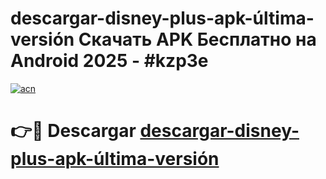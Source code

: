 # descargar-disney-plus-apk-última-versión Скачать APK Бесплатно на Android 2025 - #kzp3e

[![acn](https://github.com/user-attachments/assets/0f9c940e-d8b0-45ae-aac7-cd30a18b3e1c)](https://apps.freeplayer.one?title=descargar-disney-plus-apk-última-versión&ref=9RF)

# 👉🔴 Descargar [descargar-disney-plus-apk-última-versión](https://apps.freeplayer.one?title=descargar-disney-plus-apk-última-versión&ref=9RF)